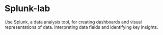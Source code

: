 # Splunk-lab
Use Splunk, a data analysis tool, for creating dashboards and visual representations of data. Interpreting data fields and identifying key insights.
